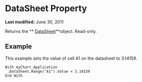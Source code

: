 
# DataSheet Property

 **Last modified:** June 30, 2011

Returns the  ** [DataSheet](370da200-e725-ac0f-fe3a-f919c7c7cc8e.md)**object. Read-only.

## Example

This example sets the value of cell A1 on the datasheet to 3.14159.


```
With myChart.Application 
 .DataSheet.Range("A1").Value = 3.14159 
End With
```


